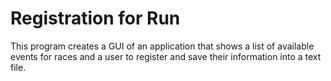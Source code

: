 # Registration for Run

This program creates a GUI of an application that shows a list of available
events for races and a user to register and save their information into a text file.

